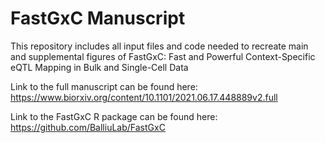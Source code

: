 # FastGxC Manuscript

This repository includes all input files and code needed to recreate main and supplemental figures of FastGxC: Fast and Powerful Context-Specific eQTL
Mapping in Bulk and Single-Cell Data

Link to the full manuscript can be found here: https://www.biorxiv.org/content/10.1101/2021.06.17.448889v2.full

Link to the FastGxC R package can be found here: https://github.com/BalliuLab/FastGxC
